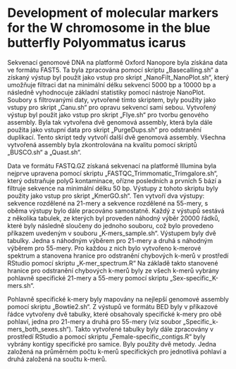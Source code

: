 # Development of molecular markers for the W chromosome in the blue butterfly Polyommatus icarus

Sekvenací genomové DNA na platformě Oxford Nanopore byla získána data ve formátu FAST5. Ta byla zpracována pomocí skriptu „Basecalling.sh“ a získaný výstup byl použit jako vstup pro skript „NanoFilt_NanoPlot.sh“, který umožňuje filtraci dat na minimální délku sekvencí 5000 bp a 10000 bp a následně vyhodnocuje základní statistiky pomocí nástroje NanoPlot. Soubory s filtrovanými daty, vytvořené tímto skriptem, byly použity jako vstupy pro skript „Canu.sh“ pro opravu sekvencí sami sebou. Vytvořený výstup byl použit jako vstup pro skript „Flye.sh“ pro tvorbu genového assembly. Byla tak vytvořena dvě genomová assembly, která byla dále použita jako vstupní data pro skript „PurgeDups.sh“ pro odstranění duplikací. Tento skript tedy vytvoří další dvě genomová assembly. Všechna vytvořená assembly byla zkontrolována na kvalitu pomocí skriptů „BUSCO.sh“ a „Quast.sh“.

Data ve formátu FASTQ.GZ získaná sekvenací na platformě Illumina byla nejprve upravena pomocí skriptu „FASTQC_Trimmomatic_Trimgalore.sh“, který odstraňuje polyG kontaminace, ořízne posledních a prvních 5 bází a filtruje sekvence na minimální délku 50 bp. Výstupy z tohoto skriptu byly použity jako vstup pro skript „KmerGO.sh“. Ten vytvoří dva výstupy: sekvence rozdělené na 21-mery a sekvence rozdělené na 55-mery, s oběma výstupy bylo dále pracováno samostatně. Každý z výstupů sestává z několika tabulek, ze kterých byl proveden náhodný výběr 20000 řádků, které byly následně sloučeny do jednoho souboru, což bylo provedeno příkazem uvedeným v souboru „K-mers_sample.sh“. Výstupem byly dvě tabulky. Jedna s náhodným výběrem pro 21-mery a druhá s náhodným výběrem pro 55-mery. Pro každou z nich bylo vytvořeno k-merové spektrum a stanovena hranice pro odstranění chybových k-merů v prostředí RStudio pomocí skriptu „K-mer_spectrum.R“ Na základě takto stanovené hranice pro odstranění chybových k-merů byly ze všech k-merů vybrány pohlavně specifické 21-mery a 55-mery pomocí skriptu „Sex-specific_K-mers.sh“.

Pohlavně specifické k-mery byly mapovány na nejlepší genomové assembly pomocí skriptu „Bowtie2.sh“. Z výstupů ve formátu BED byly v příkazové řádce vytvořeny dvě tabulky, které obsahovaly specifické k-mery pro obě pohlaví, jedna pro 21-mery a druhá pro 55-mery (viz soubor „Specific_k-mers_both_sexes.sh“). Takto vytvořené tabulky byly dále zpracovány v prostředí RStudio a pomocí skriptu „Female-specific_contigs.R“ byly vybrány kontigy specifické pro samice. Byly použity dvě metody. Jedna založená na průměrném počtu k-merů specifických pro jednotlivá pohlaví a druhá založená na součtu k-merů. 
